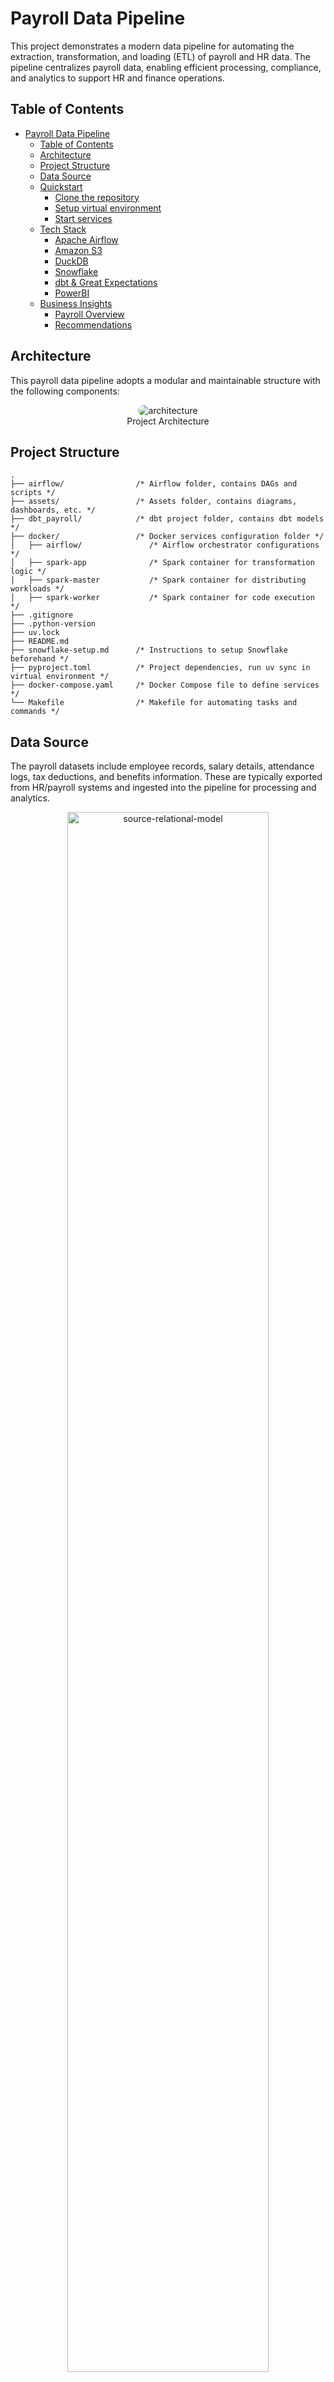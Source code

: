 # Payroll Data Pipeline

This project demonstrates a modern data pipeline for automating the extraction, transformation, and loading (ETL) of payroll and HR data. The pipeline centralizes payroll data, enabling efficient processing, compliance, and analytics to support HR and finance operations.

## Table of Contents
- [Payroll Data Pipeline](#payroll-data-pipeline)
  - [Table of Contents](#table-of-contents)
  - [Architecture](#architecture)
  - [Project Structure](#project-structure)
  - [Data Source](#data-source)
  - [Quickstart](#quickstart)
    - [Clone the repository](#clone-the-repository)
    - [Setup virtual environment](#setup-virtual-environment)
    - [Start services](#start-services)
  - [Tech Stack](#tech-stack)
    - [Apache Airflow](#apache-airflow)
    - [Amazon S3](#amazon-s3)
    - [DuckDB](#duckdb)
    - [Snowflake](#snowflake)
    - [dbt \& Great Expectations](#dbt--great-expectations)
    - [PowerBI](#powerbi)
  - [Business Insights](#business-insights)
    - [Payroll Overview](#payroll-overview)
    - [Recommendations](#recommendations)

## Architecture

This payroll data pipeline adopts a modular and maintainable structure with the following components:

<p align="center">
    <img src="assets/diagrams/architecture.svg" alt="architecture" style="border-radius: 10px;">
    </br>
  Project Architecture
</p>

## Project Structure
```shell
.
├── airflow/                /* Airflow folder, contains DAGs and scripts */
├── assets/                 /* Assets folder, contains diagrams, dashboards, etc. */
├── dbt_payroll/            /* dbt project folder, contains dbt models */
├── docker/                 /* Docker services configuration folder */
│   ├── airflow/               /* Airflow orchestrator configurations */
│   ├── spark-app              /* Spark container for transformation logic */
│   ├── spark-master           /* Spark container for distributing workloads */
│   ├── spark-worker           /* Spark container for code execution */
├── .gitignore
├── .python-version
├── uv.lock
├── README.md
├── snowflake-setup.md      /* Instructions to setup Snowflake beforehand */
├── pyproject.toml          /* Project dependencies, run uv sync in virtual environment */
├── docker-compose.yaml     /* Docker Compose file to define services */
└── Makefile                /* Makefile for automating tasks and commands */
```

## Data Source

The payroll datasets include employee records, salary details, attendance logs, tax deductions, and benefits information. These are typically exported from HR/payroll systems and ingested into the pipeline for processing and analytics.

<p align="center">
    <img src="assets/diagrams/source_relational_model.png" alt="source-relational-model" style="border-radius: 10px;" width = "80%">
    </br>
  Source Relational Model
</p>

## Quickstart

> **Prerequisites:**
> - **Git** for version control.
> - **uv** or **Conda/Mamba** for virtual environment management.
> - **Docker** for containerization.
> - **Makefile** (optional) for automating Docker commands.

### Clone the repository
```shell
git clone https://github.com/PhoenixPhungNguyen/payroll_data_pipeline.git
```

### Setup virtual environment

- Create and activate virtual environment:
  ```shell
  uv venv --python 3.11
  source .venv/bin/activate   # or .venv/Scripts/activate on Windows
  ```
- Initialize project and install packages:
  ```shell
  uv init
  uv add dbt-core dbt_snowflake ipykernel duckdb boto3 pyspark==3.3.0 pymupdf apache-airflow
  uv sync
  ```
  
### Start services

- Create a `.env` file at the root level for environment variables (see `.env.example`).
- Ensure any required data files are placed in the appropriate folders as described in the documentation.
- Make sure to add .env, .venv/, and other sensitive files to .gitignore.
- Configuring environment variables: Copy .env.example to .env and fill in:
  Google API Key and Google drive folder ID
  Slack tokens
  AWS access keys
  Snowflake credentials
  
To start all services:
```shell
make up
```
Or, without Makefile:
```shell
docker compose up -d --build
```

## Tech Stack

## Tech Stack
### Google Cloud Platform (GCP)

- Create API key in API & Services.
<p align="center">
    <img src="images/ecommerce_drive_api_key.png" alt="drive_api_key" style="border-radius: 10px;" width = "70%">
    </br>
</p>

- Share payroll folder which contains 8 CSV files to ingest data from this folder to Amazon S3
  
<p align="center">
    <img src="images/ecommerce_drive_folder.png" alt="drive_folder" style="border-radius: 10px;" width = "70%">
    </br>
</p>

### Apache Airflow
Orchestrates ETL workflows for payroll data processing.

<p align="center">
    <img src="images/payroll_dag.png" alt="payroll_dag" style="border-radius: 10px;" width = "70%">
    </br>
  Airflow overview
</p>

- Building and running Airflow with Docker
```shell
cd docker/spark-app
docker build . -t spark-app
cd ../../
docker compose up -d --build
```

- Install providers:
```shell
uv pip install apache-airflow-providers-slack httpfs
```

- Setup connections in Airflow UI for Slack, Snowflake, and AWS.
  
<p align="center">
    <img src="images/payroll_airflow_connection.png" alt="airflow_connection" style="border-radius: 10px;width = "70%">
    </br>
  Airflow connection overview
</p>

### DuckDB
Used for lightweight data transformation and analytics at the data lake layer.

### Amazon S3
Data Lake
<p align="center">
    <img src="images/payroll_iam.png" alt="payroll_iam" style="border-radius: 10px;">
    <img src="images/payroll_s3_raw.png" alt="payroll_s3_raw" style="border-radius: 10px;">
    <img src="images/payroll_s3_processed.png" alt="payroll_s3_processed" style="border-radius: 10px;">
    </br>
  Amazon S3 overview
</p>

### DuckDB
Used for lightweight data transformation and analytics at the data lake layer.

### Snowflake
Data Warehouse
<p align="center">
    <img src="images/payroll_snowflake.png" alt="payroll_snowflake" style="border-radius: 10px;">
    <img src="images/payroll_snowflake2.png" alt="payroll_snowflake2" style="border-radius: 10px;">
    <img src="images/payroll_snowflake_marts.png" alt="payroll_snowflake_marts" style="border-radius: 10px;">
    <img src="images/payroll_snowflake_snapshot.png" alt="payroll_snowflake_snapshot" style="border-radius: 10px;">
    <img src="images/payroll_snowflake_staging.png" alt="payroll_snowflake_staging" style="border-radius: 10px;">
    </br>
  Snowflake overview
</p>

### dbt & Great Expectations
dbt transforms data into analytics-ready models; Great Expectations validates data quality.
<p align="center">
    <img src="images/payroll_dbt_lineage.png" alt="payroll_dbt_lineage" style="border-radius: 10px;">
    <img src="images/payroll_dbt_docs.png" alt="payroll_dbt_docs" style="border-radius: 10px;" width="50%">
    <img src="images/payroll_dbt_docs_project.png" alt="payroll_dbt_docs_project" style="border-radius: 10px;" width="50%">
    <img src="images/payroll_docs_database.png" alt="payroll_docs_database" style="border-radius: 10px;" width="50%">
    </br>
  dbt overview
</p>

### PowerBI
For dashboarding and visualization of payroll analytics.
<p align="center">
    <img src="assets/diagrams/powerbi.png" alt="powerbi" style="border-radius: 10px;">
    </br>
  PowerBI overview
</p>

## Business Insights

Once the pipeline is operational, you can generate insights such as:

### Payroll Overview
- Total payroll expenses by month, department, or location.
- Trends in salary, overtime, and deductions.

### Recommendations
- Optimize payroll schedules to improve cash flow.
- Target retention strategies for key employee segments.
- Automate compliance checks to reduce audit risks.


